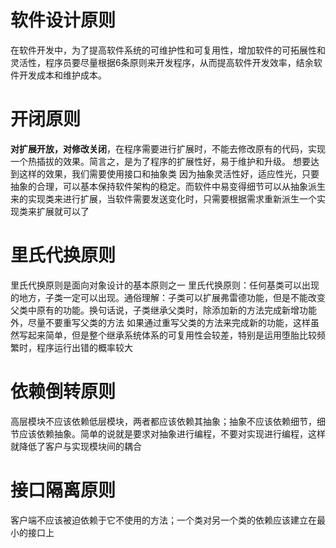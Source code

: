 # 软件设计原则
在软件开发中，为了提高软件系统的可维护性和可复用性，增加软件的可拓展性和灵活性，程序员要尽量根据6条原则来开发程序，从而提高软件开发效率，结余软件开发成本和维护成本。

# 开闭原则
**对扩展开放，对修改关闭**，在程序需要进行扩展时，不能去修改原有的代码，实现一个热插拔的效果。简言之，是为了程序的扩展性好，易于维护和升级。
想要达到这样的效果，我们需要使用接口和抽象类
因为抽象灵活性好，适应性光，只要抽象的合理，可以基本保持软件架构的稳定。而软件中易变得细节可以从抽象派生来的实现类来进行扩展，当软件需要发送变化时，只需要根据需求重新派生一个实现类来扩展就可以了

# 里氏代换原则
里氏代换原则是面向对象设计的基本原则之一
里氏代换原则：任何基类可以出现的地方，子类一定可以出现。通俗理解：子类可以扩展弗雷德功能，但是不能改变父类中原有的功能。换句话说，子类继承父类时，除添加新的方法完成新增功能外，尽量不要重写父类的方法
如果通过重写父类的方法来完成新的功能，这样虽然写起来简单，但是整个继承系统体系的可复用性会较差，特别是运用堕胎比较频繁时，程序运行出错的概率较大

# 依赖倒转原则
高层模块不应该依赖低层模块，两者都应该依赖其抽象；抽象不应该依赖细节，细节应该依赖抽象。简单的说就是要求对抽象进行编程，不要对实现进行编程，这样就降低了客户与实现模块间的耦合

# 接口隔离原则
客户端不应该被迫依赖于它不使用的方法；一个类对另一个类的依赖应该建立在最小的接口上

